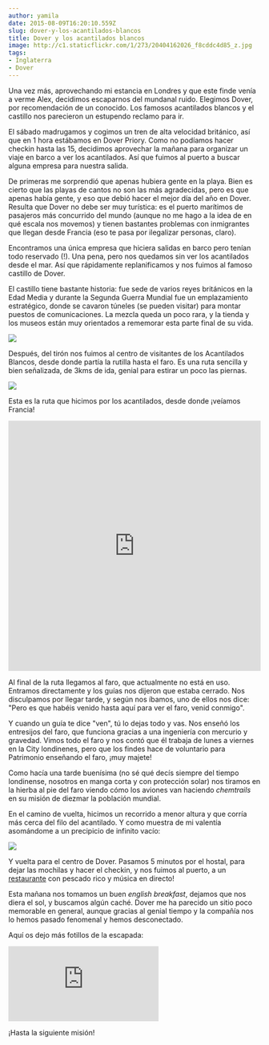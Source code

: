 ```yaml
---
author: yamila
date: 2015-08-09T16:20:10.559Z
slug: dover-y-los-acantilados-blancos
title: Dover y los acantilados blancos
image: http://c1.staticflickr.com/1/273/20404162026_f8cddc4d85_z.jpg
tags:
- Inglaterra
- Dover
---
```


Una vez más, aprovechando mi estancia en Londres y que este finde venía a verme Alex, decidimos escaparnos del mundanal ruido. Elegimos Dover, por recomendación de un conocido. Los famosos acantilados blancos y el castillo nos parecieron un estupendo reclamo para ir.

El sábado madrugamos y cogimos un tren de alta velocidad británico, así que en 1 hora estábamos en Dover Priory. Como no podíamos hacer checkin hasta las 15, decidimos aprovechar la mañana para organizar un viaje en barco a ver los acantilados. Así que fuimos al puerto a buscar alguna empresa para nuestra salida.

De primeras me sorprendió que apenas hubiera gente en la playa. Bien es cierto que las playas de cantos no son las más agradecidas, pero es que apenas había gente, y eso que debió hacer el mejor día del año en Dover. Resulta que Dover no debe ser muy turística: es el puerto marítimos de pasajeros más concurrido del mundo (aunque no me hago a la idea de en qué escala nos movemos) y tienen bastantes problemas con inmigrantes que llegan desde Francia (eso te pasa por ilegalizar personas, claro).

Encontramos una única empresa que hiciera salidas en barco pero tenían todo reservado (!). Una pena, pero nos quedamos sin ver los acantilados desde el mar. Así que rápidamente replanificamos y nos fuimos al famoso castillo de Dover.

El castillo tiene bastante historia: fue sede de varios reyes británicos en la Edad Media y durante la Segunda Guerra Mundial fue un emplazamiento estratégico, donde se cavaron túneles (se pueden visitar) para montar puestos de comunicaciones. La mezcla queda un poco rara, y la tienda y los museos están muy orientados a rememorar esta parte final de su vida.

<img src="http://c1.staticflickr.com/1/363/20421744522_3a27a9b4d9_z.jpg" />

Después, del tirón nos fuimos al centro de visitantes de los Acantilados Blancos, desde donde partía la rutilla hasta el faro. Es una ruta sencilla y bien señalizada, de 3kms de ida, genial para estirar un poco las piernas.

<img src="http://c1.staticflickr.com/1/273/20404162026_f8cddc4d85_z.jpg" />

Esta es la ruta que hicimos por los acantilados, desde donde ¡veíamos Francia!

<iframe width='100%' height='500px' frameBorder='0' src='https://a.tiles.mapbox.com/v4/yamila.nlplkcgn/attribution,zoompan,zoomwheel.html?access_token=pk.eyJ1IjoieWFtaWxhIiwiYSI6IjUzNDE5ZDRkZjBiZjBiZDY0YTBhZjBmNmUyZGYzYTZiIn0.okLJEzGsBQ6IOgn1mhToIQ#14/51.1375/1.3558'></iframe>

Al final de la ruta llegamos al faro, que actualmente no está en uso. Entramos directamente y los guías nos dijeron que estaba cerrado. Nos disculpamos por llegar tarde, y según nos íbamos, uno de ellos nos dice: "Pero es que habéis venido hasta aquí para ver el faro, venid conmigo".

Y cuando un guía te dice "ven", tú lo dejas todo y vas. Nos enseñó los entresijos del faro, que funciona gracias a una ingeniería con mercurio y gravedad. Vimos todo el faro y nos contó que él trabaja de lunes a viernes en la City londinenes, pero que los findes hace de voluntario para Patrimonio enseñando el faro, ¡muy majete!

Como hacía una tarde buenísima (no sé qué decís siempre del tiempo londinense, nosotros en manga corta y con protección solar) nos tiramos en la hierba al pie del faro viendo cómo los aviones van haciendo <em>chemtrails</em> en su misión de diezmar la población mundial.

En el camino de vuelta, hicimos un recorrido a menor altura y que corría más cerca del filo del acantilado. Y como muestra de mi valentía asomándome a un precipicio de infinito vacío:

<img src="http://c1.staticflickr.com/1/549/20242407698_52d6141aba_c.jpg" />

Y vuelta para el centro de Dover. Pasamos 5 minutos por el hostal, para dejar las mochilas y hacer el checkin, y nos fuimos al puerto, a un <a href="http://www.tripadvisor.es/Restaurant_Review-g186313-d2282931-Reviews-The_Hythe_Bay_Seafood_Restaurant-Dover_Kent_England.html" target="_new">restaurante</a> con pescado rico y música en directo!

Esta mañana nos tomamos un buen <em>english breakfast</em>, dejamos que nos diera el sol, y buscamos algún caché. Dover me ha parecido un sitio poco memorable en general, aunque gracias al genial tiempo y la compañía nos lo hemos pasado fenomenal y hemos desconectado.

Aquí os dejo más fotillos de la escapada:

<div class='embed-container'><iframe src='https://www.flickr.com/photos/125687915@N08/sets/72157657011400621/player' frameborder='0' allowfullscreen webkitallowfullscreen mozallowfullscreen oallowfullscreen msallowfullscreen></iframe></div>

¡Hasta la siguiente misión!

